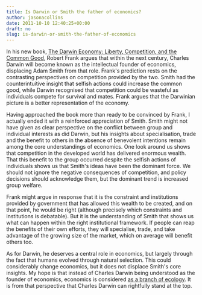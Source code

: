 ```yaml
---
title: Is Darwin or Smith the father of economics?
author: jasonacollins
date: 2011-10-10 12:40:25+00:00
draft: no
slug: is-darwin-or-smith-the-father-of-economics
---
```


In his new book, [The Darwin Economy: Liberty, Competition, and the Common Good](https://www.jasoncollins.blog/franks-the-darwin-economy/), Robert Frank argues that within the next century, Charles Darwin will become known as the intellectual founder of economics, displacing Adam Smith from that role. Frank's prediction rests on the contrasting perspectives on competition provided by the two. Smith had the counterintuitive insight that selfish actions could increase the common good, while Darwin recognised that competition could be wasteful as individuals compete for survival and mates. Frank argues that the Darwinian picture is a better representation of the economy.

Having approached the book more than ready to be convinced by Frank, I actually ended it with a reinforced appreciation of Smith. Smith might not have given as clear perspective on the conflict between group and individual interests as did Darwin, but his insights about specialisation, trade and the benefit to others in the absence of benevolent intentions remain among the core understandings of economics. One look around us shows that competition in the developed world has delivered enormous wealth. That this benefit to the group occurred despite the selfish actions of individuals shows us that Smith's ideas have been the dominant force. We should not ignore the negative consequences of competition, and policy decisions should acknowledge them, but the dominant trend is increased group welfare.

Frank might argue in response that it is the constraint and institutions provided by government that has allowed this wealth to be created, and on that point, he would be right (although precisely which constraints and institutions is debatable). But it is the understanding of Smith that shows us what can happen within the right institutional framework. If people can reap the benefits of their own efforts, they will specialise, trade, and take advantage of the growing size of the market, which on average will benefit others too.

As for Darwin, he deserves a central role in economics, but largely through the fact that humans evolved through natural selection. This could considerably change economics, but it does not displace Smith's core insights. My hope is that instead of Charles Darwin being understood as the founder of economics, economics is considered [as a branch of ecology](https://www.jasoncollins.blog/economics-is-a-branch-of-ecology/). It is from that perspective that Charles Darwin can rightfully stand at the top.
